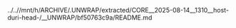 ../..//mnt/h/ARCHIVE/.UNWRAP/extracted/CORE__2025-08-14__1310__host-duri-head-/__UNWRAP/bf50763c9a/README.md